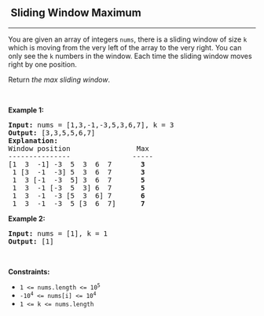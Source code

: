 <h2>  Sliding Window Maximum</h2><hr><div><p>You are given an array of integers&nbsp;<code>nums</code>, there is a sliding window of size <code>k</code> which is moving from the very left of the array to the very right. You can only see the <code>k</code> numbers in the window. Each time the sliding window moves right by one position.</p>

<p>Return <em>the max sliding window</em>.</p>

<p>&nbsp;</p>
<p><strong class="example">Example 1:</strong></p>

<pre><strong>Input:</strong> nums = [1,3,-1,-3,5,3,6,7], k = 3
<strong>Output:</strong> [3,3,5,5,6,7]
<strong>Explanation:</strong> 
Window position                Max
---------------               -----
[1  3  -1] -3  5  3  6  7       <strong>3</strong>
 1 [3  -1  -3] 5  3  6  7       <strong>3</strong>
 1  3 [-1  -3  5] 3  6  7      <strong> 5</strong>
 1  3  -1 [-3  5  3] 6  7       <strong>5</strong>
 1  3  -1  -3 [5  3  6] 7       <strong>6</strong>
 1  3  -1  -3  5 [3  6  7]      <strong>7</strong>
</pre>

<p><strong class="example">Example 2:</strong></p>

<pre><strong>Input:</strong> nums = [1], k = 1
<strong>Output:</strong> [1]
</pre>

<p>&nbsp;</p>
<p><strong>Constraints:</strong></p>

<ul>
	<li><code>1 &lt;= nums.length &lt;= 10<sup>5</sup></code></li>
	<li><code>-10<sup>4</sup> &lt;= nums[i] &lt;= 10<sup>4</sup></code></li>
	<li><code>1 &lt;= k &lt;= nums.length</code></li>
</ul>
</div>